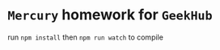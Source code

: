# ```Mercury``` homework for ```GeekHub```

run ```npm install``` then ```npm run watch``` to compile